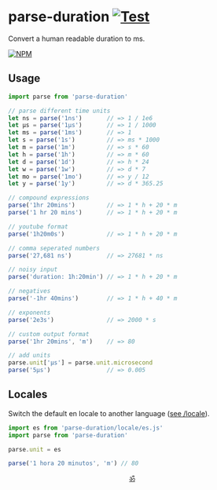 
# parse-duration [![Test](https://github.com/jkroso/parse-duration/actions/workflows/test.yml/badge.svg)](https://github.com/jkroso/parse-duration/actions/workflows/test.yml)

Convert a human readable duration to ms.

[![NPM](https://nodei.co/npm/parse-duration.png?mini=true)](https://npmjs.org/package/parse-duration)

## Usage

```js
import parse from 'parse-duration'

// parse different time units
let ns = parse('1ns')       // => 1 / 1e6
let μs = parse('1μs')       // => 1 / 1000
let ms = parse('1ms')       // => 1
let s = parse('1s')         // => ms * 1000
let m = parse('1m')         // => s * 60
let h = parse('1h')         // => m * 60
let d = parse('1d')         // => h * 24
let w = parse('1w')         // => d * 7
let mo = parse('1mo')       // => y / 12
let y = parse('1y')         // => d * 365.25

// compound expressions
parse('1hr 20mins')         // => 1 * h + 20 * m
parse('1 hr 20 mins')       // => 1 * h + 20 * m

// youtube format
parse('1h20m0s')            // => 1 * h + 20 * m

// comma seperated numbers
parse('27,681 ns')          // => 27681 * ns

// noisy input
parse('duration: 1h:20min') // => 1 * h + 20 * m

// negatives
parse('-1hr 40mins')        // => 1 * h + 40 * m

// exponents
parse('2e3s')               // => 2000 * s

// custom output format
parse('1hr 20mins', 'm')    // => 80

// add units
parse.unit['μs'] = parse.unit.microsecond
parse('5μs')                // => 0.005
```

## Locales

Switch the default en locale to another language ([see /locale](/locale)).

```js
import es from 'parse-duration/locale/es.js'
import parse from 'parse-duration'

parse.unit = es

parse('1 hora 20 minutos', 'm') // 80
```

<p align="center"><a href="https://github.com/krishnized/license">ॐ</a></p>
